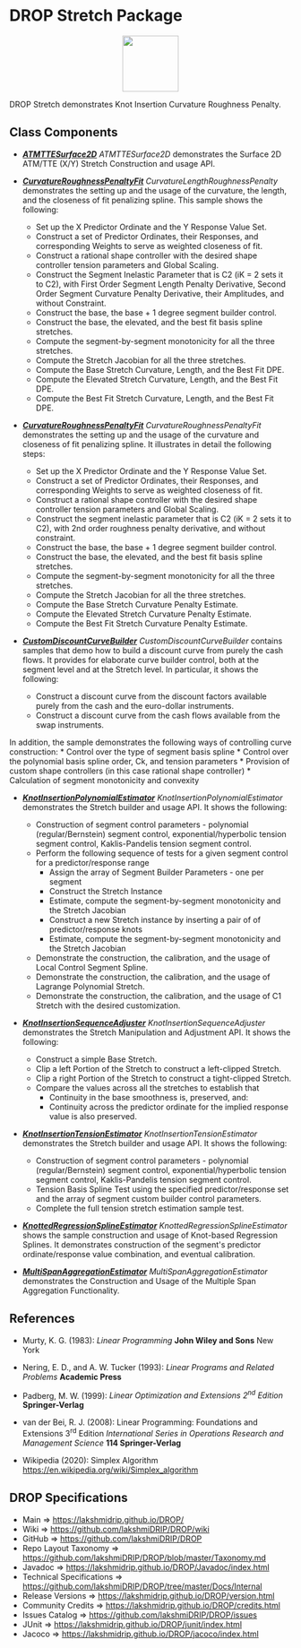 # DROP Stretch Package

<p align="center"><img src="https://github.com/lakshmiDRIP/DROP/blob/master/DRIP_Logo.gif?raw=true" width="100"></p>

DROP Stretch demonstrates Knot Insertion Curvature Roughness Penalty.


## Class Components

 * [***ATMTTESurface2D***](https://github.com/lakshmiDRIP/DROP/tree/master/src/main/java/org/drip/sample/stretch/ATMTTESurface2D.java)
 <i>ATMTTESurface2D</i> demonstrates the Surface 2D ATM/TTE (X/Y) Stretch Construction and usage API.

 * [***CurvatureRoughnessPenaltyFit***](https://github.com/lakshmiDRIP/DROP/tree/master/src/main/java/org/drip/sample/stretch/CurvatureRoughnessPenaltyFit.java)
 <i>CurvatureLengthRoughnessPenalty</i> demonstrates the setting up and the usage of the curvature, the length, and the closeness of fit penalizing spline. This sample shows the following:
 	* Set up the X Predictor Ordinate and the Y Response Value Set.
 	* Construct a set of Predictor Ordinates, their Responses, and corresponding Weights to serve as weighted closeness of fit.
 	* Construct a rational shape controller with the desired shape controller tension parameters and Global Scaling.
 	* Construct the Segment Inelastic Parameter that is C2 (iK = 2 sets it to C2), with First Order Segment Length Penalty Derivative, Second Order Segment Curvature Penalty Derivative, their Amplitudes, and without Constraint.
 	* Construct the base, the base + 1 degree segment builder control.
 	* Construct the base, the elevated, and the best fit basis spline stretches.
 	* Compute the segment-by-segment monotonicity for all the three stretches.
 	* Compute the Stretch Jacobian for all the three stretches.
 	* Compute the Base Stretch Curvature, Length, and the Best Fit DPE.
 	* Compute the Elevated Stretch Curvature, Length, and the Best Fit DPE.
 	* Compute the Best Fit Stretch Curvature, Length, and the Best Fit DPE.

 * [***CurvatureRoughnessPenaltyFit***](https://github.com/lakshmiDRIP/DROP/tree/master/src/main/java/org/drip/sample/stretch/CurvatureRoughnessPenaltyFit.java)
 <i>CurvatureRoughnessPenaltyFit</i> demonstrates the setting up and the usage of the curvature and closeness of fit penalizing spline. It illustrates in detail the following steps:
 	* Set up the X Predictor Ordinate and the Y Response Value Set.
 	* Construct a set of Predictor Ordinates, their Responses, and corresponding Weights to serve as weighted closeness of fit.
 	* Construct a rational shape controller with the desired shape controller tension parameters and Global Scaling.
 	* Construct the segment inelastic parameter that is C2 (iK = 2 sets it to C2), with 2nd order roughness penalty derivative, and without constraint.
 	* Construct the base, the base + 1 degree segment builder control.
 	* Construct the base, the elevated, and the best fit basis spline stretches.
 	* Compute the segment-by-segment monotonicity for all the three stretches.
 	* Compute the Stretch Jacobian for all the three stretches.
 	* Compute the Base Stretch Curvature Penalty Estimate.
 	* Compute the Elevated Stretch Curvature Penalty Estimate.
 	* Compute the Best Fit Stretch Curvature Penalty Estimate.

 * [***CustomDiscountCurveBuilder***](https://github.com/lakshmiDRIP/DROP/tree/master/src/main/java/org/drip/sample/stretch/CustomDiscountCurveBuilder.java)
 <i>CustomDiscountCurveBuilder</i> contains samples that demo how to build a discount curve from purely the cash flows. It provides for elaborate curve builder control, both at the segment level and at the Stretch level. In particular, it shows the following:
 	* Construct a discount curve from the discount factors available purely from the cash and the euro-dollar instruments.
 	* Construct a discount curve from the cash flows available from the swap instruments.

 In addition, the sample demonstrates the following ways of controlling curve construction:
 	* Control over the type of segment basis spline
 	* Control over the polynomial basis spline order, Ck, and tension parameters
 	* Provision of custom shape controllers (in this case rational shape controller)
 	* Calculation of segment monotonicity and convexity

 * [***KnotInsertionPolynomialEstimator***](https://github.com/lakshmiDRIP/DROP/tree/master/src/main/java/org/drip/sample/stretch/KnotInsertionPolynomialEstimator.java)
 <i>KnotInsertionPolynomialEstimator</i> demonstrates the Stretch builder and usage API. It shows the following:
 	* Construction of segment control parameters - polynomial (regular/Bernstein) segment control, exponential/hyperbolic tension segment control, Kaklis-Pandelis tension segment control.
 	* Perform the following sequence of tests for a given segment control for a predictor/response range
 		* Assign the array of Segment Builder Parameters - one per segment
 		* Construct the Stretch Instance
 		* Estimate, compute the segment-by-segment monotonicity and the Stretch Jacobian
 		* Construct a new Stretch instance by inserting a pair of of predictor/response knots
 		* Estimate, compute the segment-by-segment monotonicity and the Stretch Jacobian
 	* Demonstrate the construction, the calibration, and the usage of Local Control Segment Spline.
 	* Demonstrate the construction, the calibration, and the usage of Lagrange Polynomial Stretch.
 	* Demonstrate the construction, the calibration, and the usage of C1 Stretch with the desired customization.

 * [***KnotInsertionSequenceAdjuster***](https://github.com/lakshmiDRIP/DROP/tree/master/src/main/java/org/drip/sample/stretch/KnotInsertionSequenceAdjuster.java)
 <i>KnotInsertionSequenceAdjuster</i> demonstrates the Stretch Manipulation and Adjustment API. It shows the following:
 	* Construct a simple Base Stretch.
 	* Clip a left Portion of the Stretch to construct a left-clipped Stretch.
 	* Clip a right Portion of the Stretch to construct a tight-clipped Stretch.
 	* Compare the values across all the stretches to establish that
 		* Continuity in the base smoothness is, preserved, and:
 		* Continuity across the predictor ordinate for the implied response value is also preserved.

 * [***KnotInsertionTensionEstimator***](https://github.com/lakshmiDRIP/DROP/tree/master/src/main/java/org/drip/sample/stretch/KnotInsertionTensionEstimator.java)
 <i>KnotInsertionTensionEstimator</i> demonstrates the Stretch builder and usage API. It shows the following:
 	* Construction of segment control parameters - polynomial (regular/Bernstein) segment control, exponential/hyperbolic tension segment control, Kaklis-Pandelis tension segment control.
 	* Tension Basis Spline Test using the specified predictor/response set and the array of segment custom builder control parameters.
 	* Complete the full tension stretch estimation sample test.

 * [***KnottedRegressionSplineEstimator***](https://github.com/lakshmiDRIP/DROP/tree/master/src/main/java/org/drip/sample/stretch/KnottedRegressionSplineEstimator.java)
 <i>KnottedRegressionSplineEstimator</i> shows the sample construction and usage of Knot-based Regression Splines. It demonstrates construction of the segment's predictor ordinate/response value combination, and eventual calibration.

 * [***MultiSpanAggregationEstimator***](https://github.com/lakshmiDRIP/DROP/tree/master/src/main/java/org/drip/sample/stretch/MultiSpanAggregationEstimator.java)
 <i>MultiSpanAggregationEstimator</i> demonstrates the Construction and Usage of the Multiple Span Aggregation Functionality.


## References

 * Murty, K. G. (1983): <i>Linear Programming</i> <b>John Wiley and Sons</b> New York

 * Nering, E. D., and A. W. Tucker (1993): <i>Linear Programs and Related Problems</i> <b>Academic Press</b>

 * Padberg, M. W. (1999): <i>Linear Optimization and Extensions 2<sup>nd</sup> Edition</i> <b>Springer-Verlag</b>

 * van der Bei, R. J. (2008): Linear Programming: Foundations and Extensions 3<sup>rd</sup> Edition <i>International Series in Operations Research and Management Science</i> <b>114 Springer-Verlag</b>

 * Wikipedia (2020): Simplex Algorithm https://en.wikipedia.org/wiki/Simplex_algorithm


## DROP Specifications

 * Main                     => https://lakshmidrip.github.io/DROP/
 * Wiki                     => https://github.com/lakshmiDRIP/DROP/wiki
 * GitHub                   => https://github.com/lakshmiDRIP/DROP
 * Repo Layout Taxonomy     => https://github.com/lakshmiDRIP/DROP/blob/master/Taxonomy.md
 * Javadoc                  => https://lakshmidrip.github.io/DROP/Javadoc/index.html
 * Technical Specifications => https://github.com/lakshmiDRIP/DROP/tree/master/Docs/Internal
 * Release Versions         => https://lakshmidrip.github.io/DROP/version.html
 * Community Credits        => https://lakshmidrip.github.io/DROP/credits.html
 * Issues Catalog           => https://github.com/lakshmiDRIP/DROP/issues
 * JUnit                    => https://lakshmidrip.github.io/DROP/junit/index.html
 * Jacoco                   => https://lakshmidrip.github.io/DROP/jacoco/index.html
